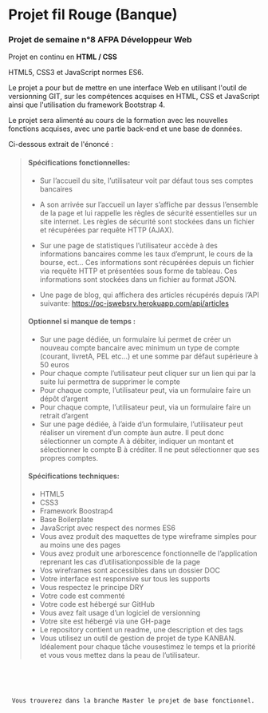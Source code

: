 
# Projet fil Rouge (Banque)

### Projet de semaine n°8 AFPA Développeur Web 


Projet en continu  en **HTML / CSS** 

HTML5, CSS3 et JavaScript normes ES6.

Le projet a pour but de mettre en une interface Web en utilisant l'outil de versionning GIT, sur les compétences acquises en HTML, CSS et JavaScript ainsi que l'utilisation du framework Bootstrap 4.

Le projet sera alimenté au cours de la formation avec les nouvelles fonctions acquises, avec une partie back-end et une base de données.

Ci-dessous extrait de l'énoncé :
 

> #### Spécifications fonctionnelles:
>- Sur l’accueil du site, l’utilisateur voit par défaut tous ses comptes bancaires
>
>- A son arrivée sur l’accueil un layer s’affiche par dessus l’ensemble de la page et lui rappelle les règles de sécurité essentielles sur un site internet. Les règles de sécurité sont stockées dans un fichier et récupérées par requête HTTP (AJAX).
>- Sur une page de statistiques l’utilisateur accède à des informations bancaires comme les taux d’emprunt, le cours de la bourse, ect... Ces informations sont récupérées depuis un fichier via requête HTTP et présentées sous forme de tableau. Ces informations sont stockées dans un fichier au format JSON.
>- Une page de blog, qui affichera des articles récupérés depuis l’API suivante: https://oc-jswebsrv.herokuapp.com/api/articles
>
> #### Optionnel si manque de temps :
>
>- Sur une page dédiée, un formulaire lui permet de créer un nouveau compte bancaire avec minimum un type de compte (courant, livretA, PEL etc...) et une somme par défaut supérieure à 50 euros
>- Pour chaque compte l’utilisateur peut cliquer sur un lien qui par la suite lui permettra de supprimer le compte
>- Pour chaque compte, l’utilisateur peut, via un formulaire faire un dépôt d’argent
>- Pour chaque compte, l’utilisateur peut, via un formulaire faire un retrait d’argent
>- Sur une page dédiée, à l’aide d’un formulaire, l’utilisateur peut réaliser un virement d’un compte àun autre. Il peut donc sélectionner un compte A à débiter, indiquer un montant et sélectionner le compte B à créditer. Il ne peut sélectionner que ses propres comptes.
>
>
> #### Spécifications techniques:
>- HTML5
>- CSS3
>- Framework Boostrap4
>- Base Boilerplate
>- JavaScript avec respect des normes ES6
>- Vous avez produit des maquettes de type wireframe simples pour au moins une des pages
>- Vous avez produit une arborescence fonctionnelle de l’application reprenant les cas d’utilisationpossible de la page
>- Vos wireframes sont accessibles dans un dossier DOC
>- Votre interface est responsive sur tous les supports
>- Vous respectez le principe DRY
>- Votre code est commenté
>- Votre code est hébergé sur GitHub
>- Vous avez fait usage d’un logiciel de versionning
>- Votre site est hébergé via une GH-page
>- Le repository contient un readme, une description et des tags
>- Vous utilisez un outil de gestion de projet de type KANBAN. Idéalement pour chaque tâche vousestimez le temps et la priorité et vous vous mettez dans la peau de l’utilisateur.




&nbsp;


&nbsp;


   
     Vous trouverez dans la branche Master le projet de base fonctionnel.


 &nbsp;
